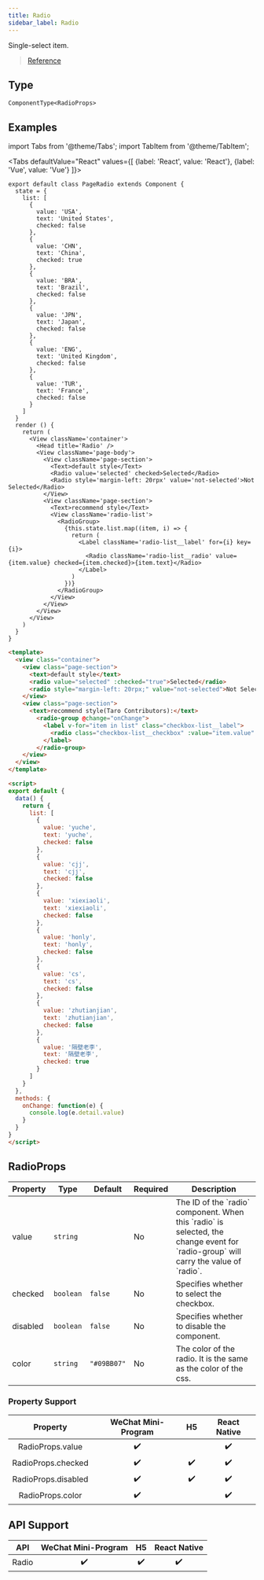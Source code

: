 ```yaml
---
title: Radio
sidebar_label: Radio
---
```


Single-select item.

> [Reference](https://developers.weixin.qq.com/miniprogram/en/dev/component/radio.html)

## Type

```tsx
ComponentType<RadioProps>
```

## Examples

import Tabs from '@theme/Tabs';
import TabItem from '@theme/TabItem';

<Tabs
  defaultValue="React"
  values={[
    {label: 'React', value: 'React'},
    {label: 'Vue', value: 'Vue'}
  ]}>
<TabItem value="React">

```tsx
export default class PageRadio extends Component {
  state = {
    list: [
      {
        value: 'USA',
        text: 'United States',
        checked: false
      },
      {
        value: 'CHN',
        text: 'China',
        checked: true
      },
      {
        value: 'BRA',
        text: 'Brazil',
        checked: false
      },
      {
        value: 'JPN',
        text: 'Japan',
        checked: false
      },
      {
        value: 'ENG',
        text: 'United Kingdom',
        checked: false
      },
      {
        value: 'TUR',
        text: 'France',
        checked: false
      }
    ]
  }
  render () {
    return (
      <View className='container'>
        <Head title='Radio' />
        <View className='page-body'>
          <View className='page-section'>
            <Text>default style</Text>
            <Radio value='selected' checked>Selected</Radio>
            <Radio style='margin-left: 20rpx' value='not-selected'>Not Selected</Radio>
          </View>
          <View className='page-section'>
            <Text>recommend style</Text>
            <View className='radio-list'>
              <RadioGroup>
                {this.state.list.map((item, i) => {
                  return (
                    <Label className='radio-list__label' for={i} key={i}>
                      <Radio className='radio-list__radio' value={item.value} checked={item.checked}>{item.text}</Radio>
                    </Label>
                  )
                })}
              </RadioGroup>
            </View>
          </View>
        </View>
      </View>
    )
  }
}
```
</TabItem>

<TabItem value="Vue">

```html
<template>
  <view class="container">
    <view class="page-section">
      <text>default style</text>
      <radio value="selected" :checked="true">Selected</radio>
      <radio style="margin-left: 20rpx;" value="not-selected">Not Selected</radio>
    </view>
    <view class="page-section">
      <text>recommend style(Taro Contributors):</text>
        <radio-group @change="onChange">
          <label v-for="item in list" class="checkbox-list__label">
            <radio class="checkbox-list__checkbox" :value="item.value" :checked="item.checked">{{ item.text }}</radio>
          </label>
        </radio-group>
    </view>
  </view>
</template>

<script>
export default {
  data() {
    return {
      list: [
        {
          value: 'yuche',
          text: 'yuche',
          checked: false
        },
        {
          value: 'cjj',
          text: 'cjj',
          checked: false
        },
        {
          value: 'xiexiaoli',
          text: 'xiexiaoli',
          checked: false
        },
        {
          value: 'honly',
          text: 'honly',
          checked: false
        },
        {
          value: 'cs',
          text: 'cs',
          checked: false
        },
        {
          value: 'zhutianjian',
          text: 'zhutianjian',
          checked: false
        },
        {
          value: '隔壁老李',
          text: '隔壁老李',
          checked: true
        }
      ]
    }
  },
  methods: {
    onChange: function(e) {
      console.log(e.detail.value)
    }
  }
}
</script>
```
  
</TabItem>
</Tabs>

## RadioProps

<table>
  <thead>
    <tr>
      <th>Property</th>
      <th>Type</th>
      <th style={{ textAlign: "center"}}>Default</th>
      <th style={{ textAlign: "center"}}>Required</th>
      <th>Description</th>
    </tr>
  </thead>
  <tbody>
    <tr>
      <td>value</td>
      <td><code>string</code></td>
      <td style={{ textAlign: "center"}}></td>
      <td style={{ textAlign: "center"}}>No</td>
      <td>The ID of the `radio` component. When this `radio` is selected, the change event for `radio-group` will carry the value of `radio`.</td>
    </tr>
    <tr>
      <td>checked</td>
      <td><code>boolean</code></td>
      <td style={{ textAlign: "center"}}><code>false</code></td>
      <td style={{ textAlign: "center"}}>No</td>
      <td>Specifies whether to select the checkbox.</td>
    </tr>
    <tr>
      <td>disabled</td>
      <td><code>boolean</code></td>
      <td style={{ textAlign: "center"}}><code>false</code></td>
      <td style={{ textAlign: "center"}}>No</td>
      <td>Specifies whether to disable the component.</td>
    </tr>
    <tr>
      <td>color</td>
      <td><code>string</code></td>
      <td style={{ textAlign: "center"}}><code>&quot;#09BB07&quot;</code></td>
      <td style={{ textAlign: "center"}}>No</td>
      <td>The color of the radio. It is the same as the color of the css.</td>
    </tr>
  </tbody>
</table>

### Property Support

| Property | WeChat Mini-Program | H5 | React Native |
| :---: | :---: | :---: | :---: |
| RadioProps.value | ✔️ |  | ✔️ |
| RadioProps.checked | ✔️ | ✔️ | ✔️ |
| RadioProps.disabled | ✔️ | ✔️ | ✔️ |
| RadioProps.color | ✔️ |  | ✔️ |

## API Support

| API | WeChat Mini-Program | H5 | React Native |
| :---: | :---: | :---: | :---: |
| Radio | ✔️ | ✔️ | ✔️ |
